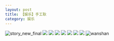 ```yaml
---
layout: post
title: 【娱乐】手工耿
category: 娱乐
---
```

![story_new_final](http://s79weexgu.hd-bkt.clouddn.com/img/story_new_final_0322.png)
![](http://s79weexgu.hd-bkt.clouddn.com/img/entertainment-220322-1.jpg)
![](http://s79weexgu.hd-bkt.clouddn.com/img/entertainment-220322-2.PNG)
![](http://s79weexgu.hd-bkt.clouddn.com/img/entertainment-220322-3.PNG)
![](http://s79weexgu.hd-bkt.clouddn.com/img/entertainment-220322-4.PNG)
![](http://s79weexgu.hd-bkt.clouddn.com/img/entertainment-220322-5.PNG)
![](http://s79weexgu.hd-bkt.clouddn.com/img/entertainment-220322-6.PNG)
![](http://s79weexgu.hd-bkt.clouddn.com/img/entertainment-220322-7.PNG)
![wanshan](http://s79weexgu.hd-bkt.clouddn.com/img/wanshan.png)
